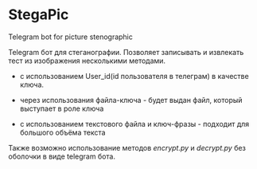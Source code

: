 # StegaPic
Telegram bot for picture stenographic

Telegram бот для стеганографии. Позволяет записывать и извлекать тест из изображения несколькими методами.

* с использованием User_id(id пользователя в телеграм) в качестве ключа.

* через использования файла-ключа - будет выдан файл, который выступает в роле ключа

* с использованием текстового файла и ключ-фразы - подходит для большого объёма текста

Также возможно использование методов *encrypt.py* и *decrypt.py* без оболочки в виде telegram бота.

